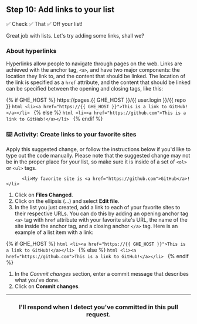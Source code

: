## Step 10: Add links to your list

✅ Check
✅ That
✅ Off your list!

Great job with lists. Let's try adding some links, shall we?

### About hyperlinks

Hyperlinks allow people to navigate through pages on the web. Links are achieved with the anchor tag, `<a>`, and have two major components: the location they link to, and the content that should be linked. The location of the link is specified as a `href` attribute, and the content that should be linked can be specified between the opening and closing tags, like this:

{% if GHE_HOST %}
  https://pages.{{ GHE_HOST }}/{{ user.login }}/{{ repo }}
        ```html
      <li><a href="https://{{ GHE_HOST }}">This is a link to GitHub!</a></li>
      ```
{% else %}
      ```html
      <li><a href="https://github.com">This is a link to GitHub!</a></li>
      ```
{% endif %}

### :keyboard: Activity: Create links to your favorite sites

Apply this suggested change, or follow the instructions below if you'd like to type out the code manually. Please note that the suggested change may not be in the proper place for your list, so make sure it is inside of a set of `<ol>` or `<ul>` tags.

```suggestion
      <li>My favorite site is <a href="https://github.com">GitHub</a>!</li>
```

1. Click on **Files Changed**.
1. Click on the ellipsis (...) and select **Edit file**.
1. In the list you just created, add a link to each of your favorite sites to their respective URLs. You can do this by adding an opening anchor tag `<a>` tag with `href` attribute with your favorite site's URL, the name of the site inside the anchor tag, and a closing anchor `</a>` tag. Here is an example of a list item with a link:

{% if GHE_HOST %}
        ```html
      <li><a href="https://{{ GHE_HOST }}">This is a link to GitHub!</a></li>
      ```
{% else %}
      ```html
      <li><a href="https://github.com">This is a link to GitHub!</a></li>
      ```
{% endif %}

1. In the _Commit changes_ section, enter a commit message that describes what you've done.
2. Click on **Commit changes**.

<hr>
<h3 align="center">I'll respond when I detect you've committed in this pull request.</h3>